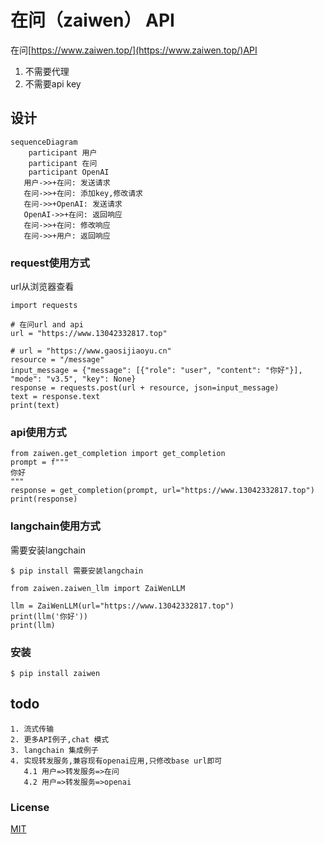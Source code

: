 # 在问（zaiwen） API


在问[https://www.zaiwen.top/](https://www.zaiwen.top/)API

1. 不需要代理
2. 不需要api key


## 设计
```mermaid
sequenceDiagram
    participant 用户
    participant 在问
    participant OpenAI
   用户->>+在问: 发送请求
   在问->>+在问: 添加key,修改请求
   在问->>+OpenAI: 发送请求
   OpenAI->>+在问: 返回响应
   在问->>+在问: 修改响应
   在问->>+用户: 返回响应
```

### request使用方式
url从浏览器查看
```
import requests

# 在问url and api
url = "https://www.13042332817.top"

# url = "https://www.gaosijiaoyu.cn"
resource = "/message"
input_message = {"message": [{"role": "user", "content": "你好"}], "mode": "v3.5", "key": None}
response = requests.post(url + resource, json=input_message)
text = response.text
print(text)
```

### api使用方式

```
from zaiwen.get_completion import get_completion
prompt = f"""
你好
"""
response = get_completion(prompt, url="https://www.13042332817.top")
print(response)

```

### langchain使用方式
需要安装langchain
```
$ pip install 需要安装langchain
```
```
from zaiwen.zaiwen_llm import ZaiWenLLM

llm = ZaiWenLLM(url="https://www.13042332817.top")
print(llm('你好'))
print(llm)
```

### 安装

```
$ pip install zaiwen
```
## todo
    1. 流式传输
    2. 更多API例子,chat 模式
    3. langchain 集成例子
    4. 实现转发服务,兼容现有openai应用,只修改base url即可
       4.1 用户=>转发服务=>在问
       4.2 用户=>转发服务=>openai
### License

[MIT](LICENSE)